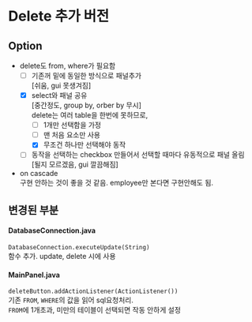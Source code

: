 Delete 추가 버전
===============
Option
--------
- delete도 from, where가 필요함
    - [ ] 기존꺼 밑에 동일한 방식으로 패널추가 </br>
   [쉬움, gui 못생겨짐]
    - [x] select와 패널 공유 </br>
   [중간정도, group by, orber by 무시] </br>
   delete는 여러 table을 한번에 못하므로, 
       - [ ] 1개만 선택함을 가정
       - [ ] 맨 처음 요소만 사용
       - [x] 무조건 하나만 선택해야 동작
    - [ ] 동작을 선택하는 checkbox 만들어서 선택할 때마다 유동적으로 패널 올림 </br>
   [될지 모르겠음, gui 깔끔해짐]

- on cascade </br> 
    구현 안하는 것이 좋을 것 같음. employee만 본다면 구현안해도 됨.

변경된 부분
--------
#### DatabaseConnection.java ####
`DatabaseConnection.executeUpdate(String)` </br> 함수 추가. update, delete 시에 사용

#### MainPanel.java #### 
`deleteButton.addActionListener(ActionListener())` </br>
기존 `FROM`, `WHERE`의 값을 읽어 sql요청처리. </br> 
`FROM`에 1개초과, 미만의 테이블이 선택되면 작동 안하게 설정
